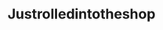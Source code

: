 ---
title: Justrolledintotheshop
crosslinks:
- youtubefactsbot
- u_imguralbumbot
- livven
- tmsbmeta
- Shitty_Car_Mods
- xkcd
- AskReddit
- cars
- botpopularitybot
- funny
- anti_gif_bot
- WTF
- MechanicAdvice
- talesfromtechsupport
- alotabot
- MassdropBot
- pics
- Skookum
- videos
- mildlyinteresting
---